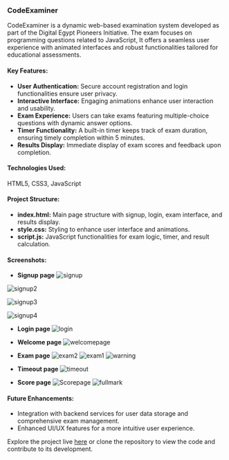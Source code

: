 ### CodeExaminer

CodeExaminer is a dynamic web-based examination system developed as part of the Digital Egypt Pioneers Initiative. The exam focuses on programming questions related to JavaScript, It offers a seamless user experience with animated interfaces and robust functionalities tailored for educational assessments.

#### Key Features:
- **User Authentication:** Secure account registration and login functionalities ensure user privacy.
- **Interactive Interface:** Engaging animations enhance user interaction and usability.
- **Exam Experience:** Users can take exams featuring multiple-choice questions with dynamic answer options.
- **Timer Functionality:** A built-in timer keeps track of exam duration, ensuring timely completion within 5 minutes.
- **Results Display:** Immediate display of exam scores and feedback upon completion.

#### Technologies Used:
HTML5, CSS3, JavaScript

#### Project Structure:
- **index.html:** Main page structure with signup, login, exam interface, and results display.
- **style.css:** Styling to enhance user interface and animations.
- **script.js:** JavaScript functionalities for exam logic, timer, and result calculation.

#### Screenshots:

- **Signup page**
![signup](https://github.com/user-attachments/assets/6c7d3a40-2dff-4bb7-afd4-99efa939d1b9)

![signup2](https://github.com/user-attachments/assets/11585d26-ce1a-458b-821c-5beaf245ba6d)

![signup3](https://github.com/user-attachments/assets/539f2d2b-53b5-41be-881f-eae112495419)

![signup4](https://github.com/user-attachments/assets/a49cb45b-b57e-4631-9cb8-fe79e10f62ae)


- **Login page**
![login](https://github.com/user-attachments/assets/8781bd1c-06f6-43af-a98f-32d80d6ceab0)


- **Welcome page**
![welcomepage](https://github.com/user-attachments/assets/d981dfa9-32ec-444d-a819-1d943bfd7d49)


- **Exam page**
![exam2](https://github.com/user-attachments/assets/7702ac95-4094-487c-9abd-8955a7260f6f)
![exam1](https://github.com/user-attachments/assets/eb2bc30c-6a75-492c-8810-175513ab9771)
![warning](https://github.com/user-attachments/assets/4287395c-2a17-40d6-84ca-90a803aa8fc1)


- **Timeout page**
![timeout](https://github.com/user-attachments/assets/2dee024a-c47a-45f2-a27e-fee6f674f5c9)


- **Score page**
![Scorepage](https://github.com/user-attachments/assets/84d91c3c-ad28-4701-8354-24da40995b92)
![fullmark](https://github.com/user-attachments/assets/e0e57ce4-0814-467d-911a-b91c57a672cd)


#### Future Enhancements:
- Integration with backend services for user data storage and comprehensive exam management.
- Enhanced UI/UX features for a more intuitive user experience.

Explore the project live [here](<https://fouad-gabr.github.io/Examination-System/>) or clone the repository to view the code and contribute to its development.
